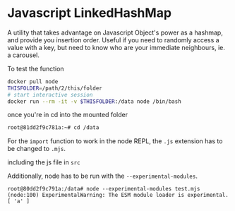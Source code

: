 Javascript LinkedHashMap 
========

A utility that takes advantage on Javascript Object's power as a hashmap, and provide you insertion order.
Useful if you need to randomly access a value with a key, but need to know who are your immediate neighbours, ie. a carousel.

To test the function

```bash
docker pull node
THISFOLDER=/path/2/this/folder
# start interactive session
docker run --rm -it -v $THISFOLDER:/data node /bin/bash
```

once you're in cd into the mounted folder

```bash
root@81dd2f9c781a:~# cd /data
```

For the `import` function to work in the node REPL, 
the `.js` extension has to be changed to `.mjs`.

including the js file in `src`

Additionally, node has to be run
with the `--experimental-modules`.

```
root@80dd2f9c791a:/data# node --experimental-modules test.mjs
(node:100) ExperimentalWarning: The ESM module loader is experimental.
[ 'a' ]
```



